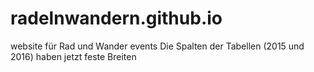 # radelnwandern.github.io
website für Rad und Wander events
Die Spalten der Tabellen (2015 und 2016) haben jetzt feste Breiten
